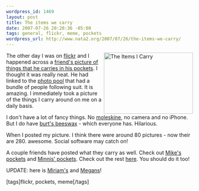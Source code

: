 ```yaml
--- 
wordpress_id: 1469
layout: post
title: The items we carry
date: 2007-07-26 20:20:36 -05:00
tags: general, flickr, meme, pockets
wordpress_url: http://www.nata2.org/2007/07/26/the-items-we-carry/
---
```

<a href="http://www.flickr.com/photos/natatwo/888324150/" title="Photo Sharing"><img src="http://farm2.static.flickr.com/1172/888324150_a1450e61d6_m.jpg" alt="The Items I Carry" align="right" height="166" width="240" /></a>The other day I was on <a href="http://flickr.com">flickr</a> and I happened across a <a href="http://www.flickr.com/photos/thepaperbrigade/887687018/in/pool-theitemswecarry/">friend's picture of things that he carries in his pockets</a>. I thought it was really neat. He had linked to the <a href="http://www.flickr.com/groups/theitemswecarry/pool/">photo pool</a> that had a bundle of people following suit. It is amazing. I immediately took a picture of the things I carry around on me on a daily basis.

I don't have a lot of fancy things. No <a href="http://en.wikipedia.org/wiki/Moleskine">moleskine</a>, no camera and no iPhone. But I do have <a href="http://en.wikipedia.org/wiki/Burt%27s_Bees">burt's beeswax</a> - which everyone has. Hilarious.

When I posted my picture. I think there were around 80 pictures - now their are 280. awesome. Social software may catch on!

A couple friends have posted what they carry as well. Check out <a href="http://flickr.com/photos/proxient/900680283/">Mike's pockets</a> and <a href="http://flickr.com/photos/kevinminnis/905254170/">Minnis' pockets</a>. Check out the rest <a href="http://www.flickr.com/groups/theitemswecarry/pool/">here</a>. You should do it too!

UPDATE: here is <a href="http://flickr.com/photos/17404820@N00/917090522/">Miriam's</a> and <a href="http://flickr.com/photos/meganwesterkamp/908199303/">Megans</a>!
<p class="wlWriterSmartContent" id="0767317B-992E-4b12-91E0-4F059A8CECA8:6119c51c-4ae4-4141-b0c8-ba73de20190d" contenteditable="false" style="margin: 0px; padding: 0px; display: inline">[tags]flickr, pockets, meme[/tags]</p>
